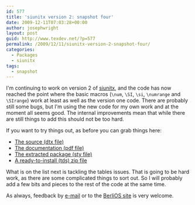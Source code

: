 ```yaml
---
id: 577
title: 'siunitx version 2: snapshot four'
date: 2009-12-11T07:03:28+00:00
author: josephwright
layout: post
guid: http://www.texdev.net/?p=577
permalink: /2009/12/11/siunitx-version-2-snapshot-four/
categories:
  - Packages
  - siunitx
tags:
  - snapshot
---
```

I'm continuing to work on version 2 of [siunitx](https://ctan.org/pkg/siunitx), and the code has now reached the point where the basic macros (`\num`, `\SI`, `\si`, `\numrange` and `\SIrange`) work at least as well as the version one code. There are probably still some bugs, but I'm using the new code for my own work and at the moment all seems good. The internal improvements mean that while there are still things to add this should not be too hard.

If you want to try things out, as before you can grab things here:

- [The  source (dtx file)](http://www.texdev.net/wp-content/uploads/2009/12/siunitx.dtx)
- [The  documentation (pdf file)](http://www.texdev.net/wp-content/uploads/2009/12/siunitx.pdf)
- [The  extracted package (sty file)](http://www.texdev.net/wp-content/uploads/2009/12/siunitx.sty)
- [A  ready-to-install (tds) zip file](http://www.texdev.net/wp-content/uploads/2009/12/siunitx.tds_.zip)

What is on the list next is tackling the tables issues. That is going to be hard work, as there are some complicated things to sort out. So I will probably add a few bits and pieces to the rest of the code at the same time.

As always, feedback by [e-mail](mailto:joseph.wright@morningstar2.co.uk) or to the [BerliOS site](http://developer.berlios.de/projects/siunitx/) is very welcome.
